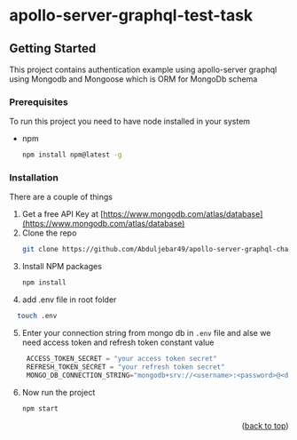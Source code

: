 # apollo-server-graphql-test-task

## Getting Started

This project contains authentication example using apollo-server graphql
using Mongodb and Mongoose which is ORM for MongoDb schema
### Prerequisites

To run this project you need to have node installed in your system
* npm
  ```sh
  npm install npm@latest -g
  ```

### Installation

There are a couple of things 

1. Get a free API Key at [https://www.mongodb.com/atlas/database](https://www.mongodb.com/atlas/database)
2. Clone the repo
   ```sh
   git clone https://github.com/Abduljebar49/apollo-server-graphql-challenge.git
   ```
3. Install NPM packages
   ```sh
   npm install
   ```
4. add .env file in root folder
  ```sh
    touch .env
  ```
5. Enter your connection string from mongo db in `.env` file
    and alse we need access token  and refresh token constant value
   ```js
    ACCESS_TOKEN_SECRET = "your access token secret"
    REFRESH_TOKEN_SECRET = "your refresh token secret"
    MONGO_DB_CONNECTION_STRING="mongodb+srv://<username>:<password>@<db-url>.mongodb.net/"
   ```
6. Now run the project
    ```sh
    npm start
    ```


<p align="right">(<a href="#readme-top">back to top</a>)</p>